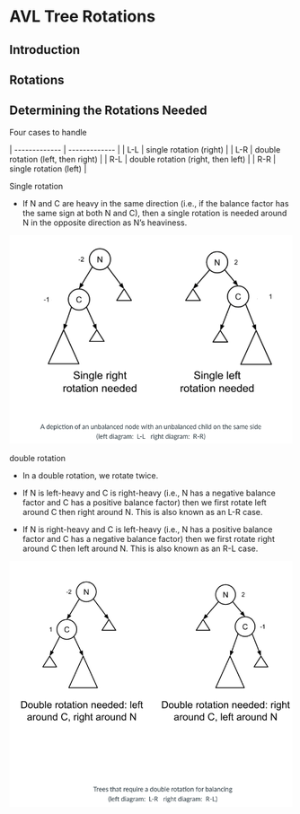 # AVL Tree Rotations

## Introduction

## Rotations

## Determining the Rotations Needed

Four cases to handle

| ------------- | ------------- |
| L-L | single rotation (right) |
| L-R | double rotation (left, then right) |
| R-L | double rotation (right, then left)  |
| R-R | single rotation (left) |

Single rotation

- If N and C are heavy in the same direction (i.e., if the balance factor has the same sign at both N and C), then a single rotation is needed around N in the opposite direction as N’s heaviness. 

![](single.png)


double rotation

- In a double rotation, we rotate twice. 

- If N is left-heavy and C is right-heavy (i.e., N has a negative balance factor and C has a positive balance factor) then we first rotate left around C then right around N. This is also known as an L-R case. 

-  If N is right-heavy and C is left-heavy (i.e., N has a positive balance factor and C has a negative balance factor) then we first rotate right around C then left around N. This is also known as an R-L case. 

![](double.png)


